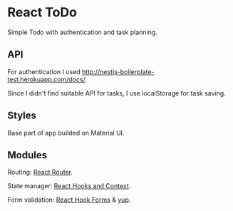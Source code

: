 # React ToDo
Simple Todo with authentication and task planning.

## API
For authentication I used http://nestjs-boilerplate-test.herokuapp.com/docs/.

Since I didn't find suitable API for tasks, I use localStorage for task saving.

## Styles 
Base part of app builded on Material UI.

## Modules 
Routing: [React Router](https://v5.reactrouter.com/web/guides/quick-start).

State manager: [React Hooks and Context](https://medium.com/octopus-labs-london/replacing-redux-with-react-hooks-and-context-part-1-11b72ffdb533).

Form validation: [React Hook Forms](https://react-hook-form.com/) & [yup](https://www.npmjs.com/package/yup).
